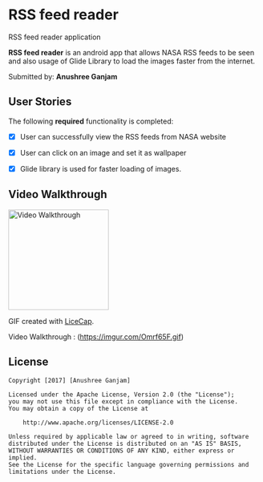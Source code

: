 # RSS feed reader
RSS feed reader application


**RSS feed reader** is an android app that allows NASA RSS feeds to be seen and also usage of Glide Library to load the images faster from the internet.

Submitted by: **Anushree Ganjam**


## User Stories

The following **required** functionality is completed:

* [x] User can successfully view the RSS feeds from NASA website 
* [x] User can click on an image and set it as wallpaper
* [x] Glide library is used for faster loading of images.



## Video Walkthrough


<img src='https://imgur.com/mVrwwmu.gif?raw=true' title='Video Walkthrough' width='200px' alt='Video Walkthrough' />


GIF created with [LiceCap](http://www.cockos.com/licecap/).

Video Walkthrough : (https://imgur.com/Omrf65F.gif)

## License

    Copyright [2017] [Anushree Ganjam]

    Licensed under the Apache License, Version 2.0 (the "License");
    you may not use this file except in compliance with the License.
    You may obtain a copy of the License at

        http://www.apache.org/licenses/LICENSE-2.0

    Unless required by applicable law or agreed to in writing, software
    distributed under the License is distributed on an "AS IS" BASIS,
    WITHOUT WARRANTIES OR CONDITIONS OF ANY KIND, either express or implied.
    See the License for the specific language governing permissions and
    limitations under the License.
